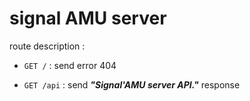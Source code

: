 # signal AMU server



route description :
- ```GET /``` : send error 404

- ```GET /api``` : send ***"Signal'AMU server API."*** response





